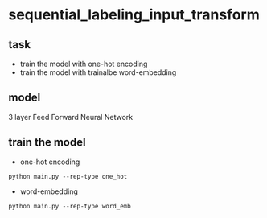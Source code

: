 # sequential_labeling_input_transform

## task
- train the model with one-hot encoding
- train the model with trainalbe word-embedding

## model
3 layer Feed Forward Neural Network

## train the model
- one-hot encoding
~~~
python main.py --rep-type one_hot
~~~
- word-embedding
~~~
python main.py --rep-type word_emb
~~~
